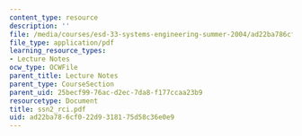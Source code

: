 ```yaml
---
content_type: resource
description: ''
file: /media/courses/esd-33-systems-engineering-summer-2004/ad22ba786cf022d9318175d58c36e0e9_ssn2_rci.pdf
file_type: application/pdf
learning_resource_types:
- Lecture Notes
ocw_type: OCWFile
parent_title: Lecture Notes
parent_type: CourseSection
parent_uid: 25becf99-76ac-d2ec-7da8-f177ccaa23b9
resourcetype: Document
title: ssn2_rci.pdf
uid: ad22ba78-6cf0-22d9-3181-75d58c36e0e9
---
```

